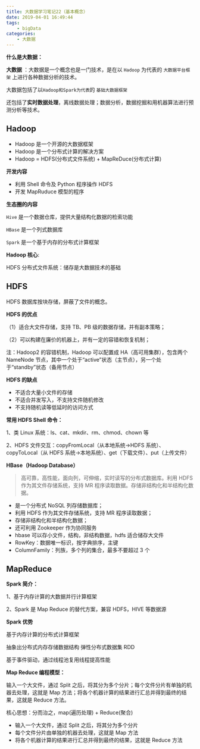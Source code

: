 ```yaml
---
title: 大数据学习笔记22（基本概念）
date: 2019-04-01 16:49:44
tags: 
    - bigData
categories: 
    - 大数据
---
```


**什么是大数据：**

**大数据** ：大数据是一个概念也是一门技术，是在以 `Hadoop` 为代表的 `大数据平台框架` 上进行各种数据分析的技术。

大数据包括了以`Hadoop和Spark为代表`的 `基础大数据框架`

还包括了**实时数据处理**，离线数据处理；数据分析，数据挖掘和用机器算法进行预测分析等技术。

<!--more-->

## Hadoop

-   Hadoop 是一个开源的大数据框架
-   Hadoop 是一个分布式计算的解决方案
-   Hadoop = HDFS(分布式文件系统) + MapReDuce(分布式计算)

**开发内容**

-   利用 Shell 命令及 Python 程序操作 HDFS
-   开发 MapRuduce 模型的程序

**生态圈的内容**

`Hive` 是一个数据仓库，提供大量结构化数据的检索功能

`HBase` 是一个列式数据库

`Spark` 是一个基于内存的分布式计算框架

**Hadoop 核心**:

HDFS 分布式文件系统：储存是大数据技术的基础

## HDFS

HDFS 数据库按块存储，屏蔽了文件的概念。

**HDFS 的优点**

（1）适合大文件存储，支持 TB、PB 级的数据存储，并有副本策略；

（2）可以构建在廉价的机器上，并有一定的容错和恢复机制；

注：Hadoop2 的容错机制，Hadoop 可以配置成 HA（高可用集群），包含两个 NameNode 节点，其中一个处于“active”状态（主节点），另一个处于“standby”状态（备用节点）

**HDFS 的缺点**

-   不适合大量小文件的存储
-   不适合并发写入，不支持文件随机修改
-   不支持随机读等低延时的访问方式

**常用 HDFS Shell 命令：**

1、类 Linux 系统：ls、cat、mkdir、rm、chmod、chown 等

2、HDFS 文件交互：copyFromLocal（从本地系统->HDFS 系统）、copyToLocal（从 HDFS 系统->本地系统）、get（下载文件）、put（上传文件）

**HBase（Hadoop Database）**

> 高可靠，高性能，面向列，可伸缩，实时读写的分布式数据库。利用 HDFS 作为其文件存储系统，支持 MR 程序读取数据。存储非结构化和半结构化数据。

-   是一个分布式 NoSQL 列存储数据库；
-   利用 HDFS 作为其文件存储系统，支持 MR 程序读取数据；
-   存储非结构化和半结构化数据；
-   还可利用 Zookeeper 作为协同服务
-   hbase 可以存小文件，结构，非结构数据，hdfs 适合储存大文件
-   RowKey：数据唯一标识，按字典排序，主键
-   ColumnFamily：列族，多个列的集合，最多不要超过 3 个

## MapReduce

**Spark 简介：**

1、基于内存计算的大数据并行计算框架

2、Spark 是 Map Reduce 的替代方案，兼容 HDFS，HIVE 等数据源

**Spark 优势**

基于内存计算的分布式计算框架

抽象出分布式内存存储数据结构 弹性分布式数据集 RDD

基于事件驱动，通过线程池复用线程提高性能

**Map Reduce 编程模型：**

输入一个大文件，通过 Split 之后，将其分为多个分片；每个文件分片有单独的机器去处理，这就是 Map 方法；将各个机器计算的结果进行汇总并得到最终的结果，这就是 Reduce 方法。

核心思想：分而治之，map(遍历处理) + Reduce(聚合)

-   输入一个大文件，通过 Split 之后，将其分为多个分片
-   每个文件分片由单独的机器去处理，这就是 Map 方法
-   将各个机器计算的结果进行汇总并得到最终的结果，这就是 Reduce 方法

